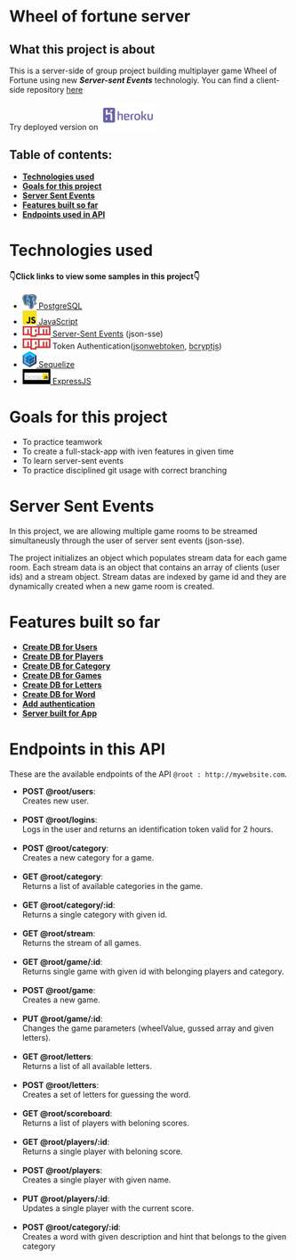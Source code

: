 # Wheel of fortune server
## What this project is about

This is a server-side of group project building multiplayer game Wheel of Fortune using new ***Server-sent Events*** technologiy. 
You can find a client-side repository [here](https://github.com/malanchito/wheel-of-fortune-client)

Try deployed version on [<img src="badges/heroku.png" width="100">](https://wheel-of-fortune-server.herokuapp.com/)

## Table of contents:

- **[Technologies used](#technologies-used)**
- **[Goals for this project](#goals-for-this-project)**
- **[Server Sent Events](#server-sent-events)** 
- **[Features built so far ](#features-built-so-far)**
- **[Endpoints used in API](#endpoints-in-this-API)**

# Technologies used

#### 👇Click links to view some samples in this project👇

* [<img src="badges/postgres.png" width="25"> PostgreSQL](./auth/router.js)
* [<img src="badges/javascrip.png" width="25"> JavaScript](./index.js)
* [<img src="badges/Npm-logo.svg" width="50"> Server-Sent Events](./games/router.js) (json-sse)
* <img src="badges/Npm-logo.svg" width="50"> Token Authentication([jsonwebtoken](./auth/jwt.js), [bcryptjs](./users/router.js))
* [<img src="badges/sequelize.svg" width="25"> Sequelize](./Players/model.js)
* [<img src="badges/express.png" width="50"> ExpressJS](./index.js)

# Goals for this project

- To practice teamwork
- To create a full-stack-app with iven features in given time
- To learn server-sent events
- To practice disciplined git usage with correct branching

# Server Sent Events

In this project, we are allowing multiple game rooms to be streamed simultaneusly through the user of server sent events (json-sse).

The project initializes an object which populates stream data for each game room. Each stream data is an object that contains an array of clients (user ids) and a stream object. Stream datas are indexed by game id and they are dynamically created when a new game room is created.

# Features built so far

- **[Create DB for Users](./users)**
- **[Create DB for Players](./Players)**
- **[Create DB for Category](./category)**
- **[Create DB for Games](./games)**
- **[Create DB for Letters](./letters)**
- **[Create DB for Word](./word)**
- **[Add authentication](./auth)**
- **[Server built for App](./index.js)**

# Endpoints in this API

These are the available endpoints of the API `@root : http://mywebsite.com`.
* **POST @root/users**:  
    Creates new user.
    <br>
    <br>
* **POST @root/logins**:  
    Logs in the user and returns an identification token valid for 2 hours.
    <br>
    <br>
* **POST @root/category**:  
    Creates a new category for a game. 
    <br>
    <br>
* **GET @root/category**:  
    Returns a list of available categories in the game.
    <br>
    <br>
* **GET @root/category/:id**:  
    Returns a single category with given id.
    <br>
    <br>
* **GET @root/stream**:  
    Returns the stream of all games.
    <br>
    <br>
* **GET @root/game/:id**:  
    Returns single game with given id with belonging players and category.
    <br>
    <br>
* **POST @root/game**:  
    Creates a new game.
    <br>
    <br>
* **PUT @root/game/:id**:  
    Changes the game parameters (wheelValue, gussed array and given letters).
    <br>
    <br>
* **GET @root/letters**:  
    Returns a list of all available letters.
    <br>
    <br>
* **POST @root/letters**:  
    Creates a set of letters for guessing the word.
    <br>
    <br>
* **GET @root/scoreboard**:\
    Returns a list of players with beloning scores.
    <br>
    <br>
* **GET @root/players/:id**:\
    Returns a single player with beloning score.
    <br>
    <br>
* **POST @root/players**:\
    Creates a single player with given name.
    <br>
    <br>
* **PUT @root/players/:id**:\
    Updates a single player with the current score.
    <br>
    <br>
* **POST @root/category/:id**:\
    Creates a word with given description and hint that belongs to the given category
